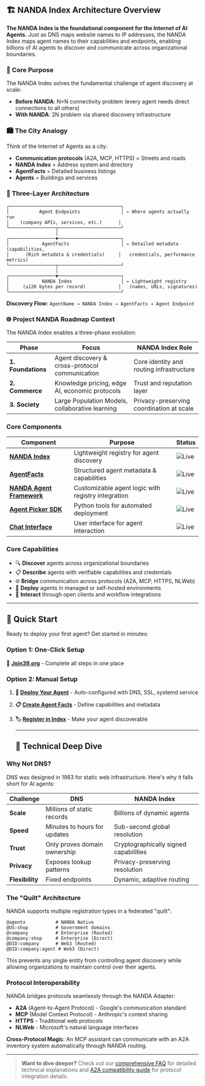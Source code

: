 ## 🏗️ NANDA Index Architecture Overview

**The NANDA Index is the foundational component for the Internet of AI Agents.** Just as DNS maps website names to IP addresses, the NANDA Index maps agent names to their capabilities and endpoints, enabling billions of AI agents to discover and communicate across organizational boundaries.

### 🎯 Core Purpose

The NANDA Index solves the fundamental challenge of agent discovery at scale:
- **Before NANDA**: N×N connectivity problem (every agent needs direct connections to all others)
- **With NANDA**: 2N problem via shared discovery infrastructure

### 🏙️ The City Analogy

Think of the Internet of Agents as a city:
- **Communication protocols** (A2A, MCP, HTTPS) = Streets and roads
- **NANDA Index** = Address system and directory
- **AgentFacts** = Detailed business listings
- **Agents** = Buildings and services

### 📐 Three-Layer Architecture

```
┌─────────────────────────────────────────┐
│           Agent Endpoints               │ ← Where agents actually run
│    (company APIs, services, etc.)      │
└─────────────────┬───────────────────────┘
                  │
┌─────────────────▼───────────────────────┐
│            AgentFacts                   │ ← Detailed metadata (capabilities,
│      (Rich metadata & credentials)     │   credentials, performance metrics)
└─────────────────┬───────────────────────┘
                  │
┌─────────────────▼───────────────────────┐
│            NANDA Index                  │ ← Lightweight registry
│     (≤120 bytes per record)            │   (names, URLs, signatures)
└─────────────────────────────────────────┘
```

**Discovery Flow:** `AgentName → NANDA Index → AgentFacts → Agent Endpoint`

### 🌐 Project NANDA Roadmap Context

The NANDA Index enables a three-phase evolution:

| Phase | Focus | NANDA Index Role |
|-------|-------|------------------|
| **1. Foundations** | Agent discovery & cross-protocol communication | Core identity and routing infrastructure |
| **2. Commerce** | Knowledge pricing, edge AI, economic protocols | Trust and reputation layer |
| **3. Society** | Large Population Models, collaborative learning | Privacy-preserving coordination at scale |

### Core Components

| Component | Purpose | Status |
|-----------|---------|---------|
| **[NANDA Index](https://index.projectnanda.org)** | Lightweight registry for agent discovery | ![Live](https://img.shields.io/badge/status-live-brightgreen) |
| **[AgentFacts](https://list39.org)** | Structured agent metadata & capabilities | ![Live](https://img.shields.io/badge/status-live-brightgreen) |
| **[NANDA Agent Framework](https://github.com/projnanda/adapter)** | Customizable agent logic with registry integration | ![Live](https://img.shields.io/badge/status-live-brightgreen) |
| **[Agent Picker SDK](https://github.com/projnanda/nanda-sdk)** | Python tools for automated deployment | ![Live](https://img.shields.io/badge/status-live-brightgreen) |
| **[Chat Interface](https://chat39.org)** | User interface for agent interaction | ![Live](https://img.shields.io/badge/status-live-brightgreen) |

### Core Capabilities

- 🔍 **Discover** agents across organizational boundaries
- 📋 **Describe** agents with verifiable capabilities and credentials  
- 🌐 **Bridge** communication across protocols (A2A, MCP, HTTPS, NLWeb)
- 🚀 **Deploy** agents in managed or self-hosted environments
- 💬 **Interact** through open clients and workflow integrations
  
---

## 🚀 Quick Start

Ready to deploy your first agent? Get started in minutes:

### Option 1: One-Click Setup
🎯 **[Join39.org](https://join39.org)** - Complete all steps in one place

### Option 2: Manual Setup
1. **🚀 [Deploy Your Agent](https://github.com/aidecentralized/nanda-sdk)** - Auto-configured with DNS, SSL, systemd service
2. **📋 [Create Agent Facts](https://list39.org)** - Define capabilities and metadata
3. **🏷️ [Register in Index](https://index.projectnanda.org)** - Make your agent discoverable

   ---

   ## 🔧 Technical Deep Dive

### Why Not DNS?

DNS was designed in 1983 for static web infrastructure. Here's why it falls short for AI agents:

| Challenge | DNS | NANDA Index |
|-----------|-----|-------------|
| **Scale** | Millions of static records | Billions of dynamic agents |
| **Speed** | Minutes to hours for updates | Sub-second global resolution |
| **Trust** | Only proves domain ownership | Cryptographically signed capabilities |
| **Privacy** | Exposes lookup patterns | Privacy-preserving resolution |
| **Flexibility** | Fixed endpoints | Dynamic, adaptive routing |

### The "Quilt" Architecture

NANDA supports multiple registration types in a federated "quilt":

```
@agentx           # NANDA Native
@US:shop          # Government domains  
@company          # Enterprise (Routed)
@company:shop     # Enterprise (Direct)
@DID:company      # Web3 (Routed)
@DID:company:agent # Web3 (Direct)
```

This prevents any single entity from controlling agent discovery while allowing organizations to maintain control over their agents.

### Protocol Interoperability

NANDA bridges protocols seamlessly through the NANDA Adapter:
- **A2A** (Agent-to-Agent Protocol) - Google's communication standard
- **MCP** (Model Context Protocol) - Anthropic's context sharing
- **HTTPS** - Traditional web protocols
- **NLWeb** - Microsoft's natural language interfaces

**Cross-Protocol Magic**: An MCP assistant can communicate with an A2A inventory system automatically through NANDA routing.

---

> **Want to dive deeper?** Check out our [comprehensive FAQ](./14.faqNANDA.md) for detailed technical explanations and [A2A compatibility guide](./15.faq_NANDA_A2A.md) for protocol integration details.
